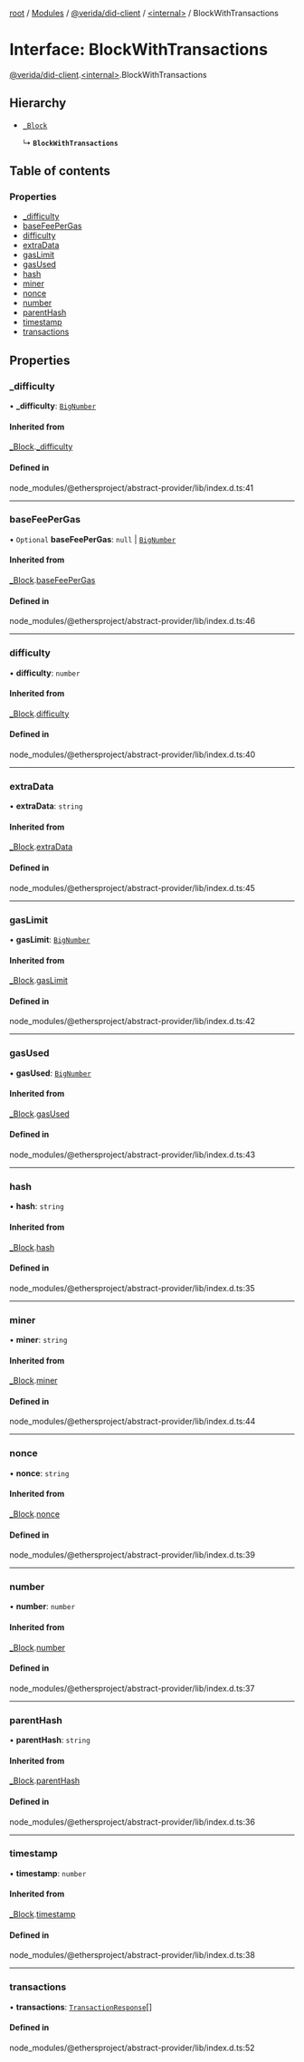 [root](../README.md) / [Modules](../modules.md) / [@verida/did-client](../modules/verida_did_client.md) / [<internal\>](../modules/verida_did_client._internal_.md) / BlockWithTransactions

# Interface: BlockWithTransactions

[@verida/did-client](../modules/verida_did_client.md).[<internal\>](../modules/verida_did_client._internal_.md).BlockWithTransactions

## Hierarchy

- [`_Block`](verida_did_client._internal_._Block.md)

  ↳ **`BlockWithTransactions`**

## Table of contents

### Properties

- [\_difficulty](verida_did_client._internal_.BlockWithTransactions.md#_difficulty)
- [baseFeePerGas](verida_did_client._internal_.BlockWithTransactions.md#basefeepergas)
- [difficulty](verida_did_client._internal_.BlockWithTransactions.md#difficulty)
- [extraData](verida_did_client._internal_.BlockWithTransactions.md#extradata)
- [gasLimit](verida_did_client._internal_.BlockWithTransactions.md#gaslimit)
- [gasUsed](verida_did_client._internal_.BlockWithTransactions.md#gasused)
- [hash](verida_did_client._internal_.BlockWithTransactions.md#hash)
- [miner](verida_did_client._internal_.BlockWithTransactions.md#miner)
- [nonce](verida_did_client._internal_.BlockWithTransactions.md#nonce)
- [number](verida_did_client._internal_.BlockWithTransactions.md#number)
- [parentHash](verida_did_client._internal_.BlockWithTransactions.md#parenthash)
- [timestamp](verida_did_client._internal_.BlockWithTransactions.md#timestamp)
- [transactions](verida_did_client._internal_.BlockWithTransactions.md#transactions)

## Properties

### \_difficulty

• **\_difficulty**: [`BigNumber`](../classes/verida_did_client._internal_.BigNumber.md)

#### Inherited from

[_Block](verida_did_client._internal_._Block.md).[_difficulty](verida_did_client._internal_._Block.md#_difficulty)

#### Defined in

node_modules/@ethersproject/abstract-provider/lib/index.d.ts:41

___

### baseFeePerGas

• `Optional` **baseFeePerGas**: ``null`` \| [`BigNumber`](../classes/verida_did_client._internal_.BigNumber.md)

#### Inherited from

[_Block](verida_did_client._internal_._Block.md).[baseFeePerGas](verida_did_client._internal_._Block.md#basefeepergas)

#### Defined in

node_modules/@ethersproject/abstract-provider/lib/index.d.ts:46

___

### difficulty

• **difficulty**: `number`

#### Inherited from

[_Block](verida_did_client._internal_._Block.md).[difficulty](verida_did_client._internal_._Block.md#difficulty)

#### Defined in

node_modules/@ethersproject/abstract-provider/lib/index.d.ts:40

___

### extraData

• **extraData**: `string`

#### Inherited from

[_Block](verida_did_client._internal_._Block.md).[extraData](verida_did_client._internal_._Block.md#extradata)

#### Defined in

node_modules/@ethersproject/abstract-provider/lib/index.d.ts:45

___

### gasLimit

• **gasLimit**: [`BigNumber`](../classes/verida_did_client._internal_.BigNumber.md)

#### Inherited from

[_Block](verida_did_client._internal_._Block.md).[gasLimit](verida_did_client._internal_._Block.md#gaslimit)

#### Defined in

node_modules/@ethersproject/abstract-provider/lib/index.d.ts:42

___

### gasUsed

• **gasUsed**: [`BigNumber`](../classes/verida_did_client._internal_.BigNumber.md)

#### Inherited from

[_Block](verida_did_client._internal_._Block.md).[gasUsed](verida_did_client._internal_._Block.md#gasused)

#### Defined in

node_modules/@ethersproject/abstract-provider/lib/index.d.ts:43

___

### hash

• **hash**: `string`

#### Inherited from

[_Block](verida_did_client._internal_._Block.md).[hash](verida_did_client._internal_._Block.md#hash)

#### Defined in

node_modules/@ethersproject/abstract-provider/lib/index.d.ts:35

___

### miner

• **miner**: `string`

#### Inherited from

[_Block](verida_did_client._internal_._Block.md).[miner](verida_did_client._internal_._Block.md#miner)

#### Defined in

node_modules/@ethersproject/abstract-provider/lib/index.d.ts:44

___

### nonce

• **nonce**: `string`

#### Inherited from

[_Block](verida_did_client._internal_._Block.md).[nonce](verida_did_client._internal_._Block.md#nonce)

#### Defined in

node_modules/@ethersproject/abstract-provider/lib/index.d.ts:39

___

### number

• **number**: `number`

#### Inherited from

[_Block](verida_did_client._internal_._Block.md).[number](verida_did_client._internal_._Block.md#number)

#### Defined in

node_modules/@ethersproject/abstract-provider/lib/index.d.ts:37

___

### parentHash

• **parentHash**: `string`

#### Inherited from

[_Block](verida_did_client._internal_._Block.md).[parentHash](verida_did_client._internal_._Block.md#parenthash)

#### Defined in

node_modules/@ethersproject/abstract-provider/lib/index.d.ts:36

___

### timestamp

• **timestamp**: `number`

#### Inherited from

[_Block](verida_did_client._internal_._Block.md).[timestamp](verida_did_client._internal_._Block.md#timestamp)

#### Defined in

node_modules/@ethersproject/abstract-provider/lib/index.d.ts:38

___

### transactions

• **transactions**: [`TransactionResponse`](verida_did_client._internal_.TransactionResponse.md)[]

#### Defined in

node_modules/@ethersproject/abstract-provider/lib/index.d.ts:52
